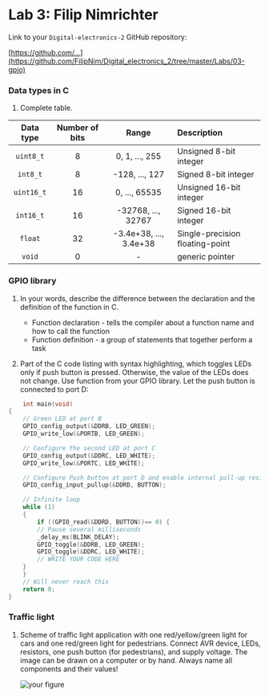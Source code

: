 # Lab 3: Filip Nimrichter

Link to your `Digital-electronics-2` GitHub repository:

   [https://github.com/...](https://github.com/FilipNim/Digital_electronics_2/tree/master/Labs/03-gpio)


### Data types in C

1. Complete table.

| **Data type** | **Number of bits** | **Range** | **Description** |
| :-: | :-: | :-: | :-- | 
| `uint8_t`  | 8 | 0, 1, ..., 255 | Unsigned 8-bit integer |
| `int8_t`   | 8 | -128, ..., 127 | Signed 8-bit integer |
| `uint16_t` | 16 | 0, ..., 65535 | Unsigned 16-bit integer |
| `int16_t`  | 16 | -32768, ..., 32767 | Signed 16-bit integer |
| `float`    | 32 | -3.4e+38, ..., 3.4e+38 | Single-precision floating-point |
| `void`     | 0 | - | generic pointer |


### GPIO library

1. In your words, describe the difference between the declaration and the definition of the function in C.
   * Function declaration -  tells the compiler about a function name and how to call the function
   * Function definition - a group of statements that together perform a task

2. Part of the C code listing with syntax highlighting, which toggles LEDs only if push button is pressed. Otherwise, the value of the LEDs does not change. Use function from your GPIO library. Let the push button is connected to port D:

```c
    int main(void)
{
    // Green LED at port B
    GPIO_config_output(&DDRB, LED_GREEN);
    GPIO_write_low(&PORTB, LED_GREEN);

    // Configure the second LED at port C
    GPIO_config_output(&DDRC, LED_WHITE);
    GPIO_write_low(&PORTC, LED_WHITE);

    // Configure Push button at port D and enable internal pull-up resistor
    GPIO_config_input_pullup(&DDRD, BUTTON);

    // Infinite loop
    while (1)
    {
        if ((GPIO_read(&DDRD, BUTTON))== 0) {
        // Pause several milliseconds
        _delay_ms(BLINK_DELAY);
        GPIO_toggle(&DDRB, LED_GREEN);
        GPIO_toggle(&DDRC, LED_WHITE);
        // WRITE YOUR CODE HERE
    }
    }
    // Will never reach this
    return 0;
}
```


### Traffic light

1. Scheme of traffic light application with one red/yellow/green light for cars and one red/green light for pedestrians. Connect AVR device, LEDs, resistors, one push button (for pedestrians), and supply voltage. The image can be drawn on a computer or by hand. Always name all components and their values!

   ![your figure]()

